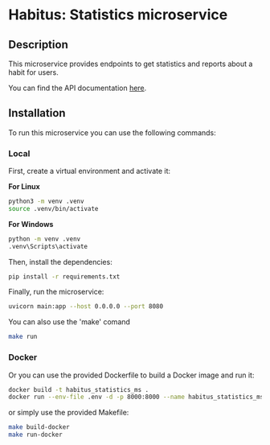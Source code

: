 # Habitus: Statistics microservice

## Description
This microservice provides endpoints to get statistics and reports about a habit for users.

You can find the API documentation [here](https://arquisoftunal.github.io/statistics_ms/).

## Installation
To run this microservice you can use the following commands:

### Local

First, create a virtual environment and activate it:

**For Linux**
```bash
python3 -m venv .venv
source .venv/bin/activate
```
**For Windows**
```bash
python -m venv .venv
.venv\Scripts\activate
```

Then, install the dependencies:
```bash
pip install -r requirements.txt
```

Finally, run the microservice:
```bash
uvicorn main:app --host 0.0.0.0 --port 8080
```

You can also use the 'make' comand
```bash
make run
```

### Docker

Or you can use the provided Dockerfile to build a Docker image and run it:
```bash
docker build -t habitus_statistics_ms .
docker run --env-file .env -d -p 8000:8000 --name habitus_statistics_ms habitus_statistics_ms
```

or simply use the provided Makefile:
```bash
make build-docker
make run-docker
```
